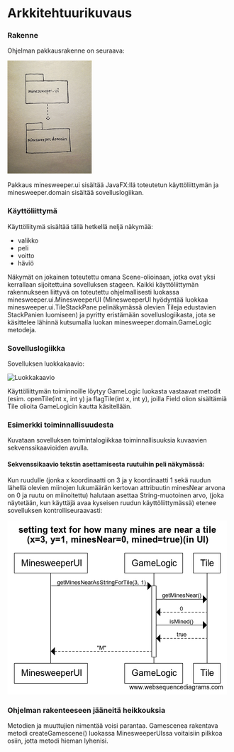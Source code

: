 # Arkkitehtuurikuvaus

### Rakenne
Ohjelman pakkausrakenne on seuraava:

![Pakkausrakenne](https://github.com/Viannaiv/otm-harjoitustyo/blob/master/dokumentaatio/kuvat/pakkauskaavio.png)

Pakkaus minesweeper.ui sisältää JavaFX:llä toteutetun käyttöliittymän ja minesweeper.domain sisältää sovelluslogiikan.


### Käyttöliittymä

Käyttöliitymä sisältää tällä hetkellä neljä näkymää:
- valikko
- peli
- voitto
- häviö

Näkymät on jokainen toteutettu omana Scene-olioinaan, jotka ovat yksi kerrallaan sijoitettuina sovelluksen stageen. Kaikki käyttöliittymän rakennukseen liittyvä on toteutettu ohjelmallisesti luokassa minesweeper.ui.MinesweeperUI (MinesweeperUI hyödyntää luokkaa minesweeper.ui.TileStackPane pelinäkymässä olevien Tileja edustavien StackPanien luomiseen) ja pyritty eristämään sovelluslogiikasta, jota se käsittelee lähinnä kutsumalla luokan minesweeper.domain.GameLogic metodeja. 

### Sovelluslogiikka

Sovelluksen luokkakaavio:

![Luokkakaavio](http://yuml.me/da092d7a.png)

Käyttöliittymän toiminnoille löytyy GameLogic luokasta vastaavat metodit (esim. openTile(int x, int y) ja flagTile(int x, int y), joilla 
Field olion sisältämiä Tile olioita GameLogicin kautta käsitellään. 

### Esimerkki toiminnallisuudesta

Kuvataan sovelluksen toimintalogiikkaa toiminnallisuuksia kuvaavien sekvenssikaavioiden avulla.

#### Sekvenssikaavio tekstin asettamisesta ruutuihin peli näkymässä:

Kun ruudulle (jonka x koordinaatti on 3 ja y koordinaatti 1 sekä ruudun lähellä olevien miinojen lukumäärän kertovan attribuutin minesNear arvona on 0 ja ruutu on miinoitettu) halutaan asettaa String-muotoinen arvo, (joka näytetään, kun käyttäjä avaa kyseisen ruudun käyttöliittymässä) etenee sovelluksen kontrolliseuraavasti:

![Sekvenssikaavio](https://github.com/Viannaiv/otm-harjoitustyo/blob/master/dokumentaatio/kuvat/sekvenssikaavio1.png)

### Ohjelman rakenteeseen jääneitä heikkouksia

Metodien ja muuttujien nimentää voisi parantaa. Gamescenea rakentava metodi createGamescene() luokassa MinesweeperUIssa voitaisiin pilkkoa osiin, jotta metodi hieman lyhenisi.

